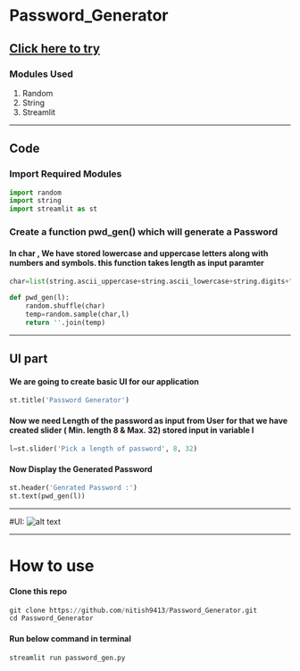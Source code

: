 # Password_Generator

## [Click here to try](https://nitish9413-password-generator-password-gen-e9dids.streamlitapp.com/)

### Modules Used
1. Random
2. String
3. Streamlit

___

## Code
### Import Required Modules 
```Python
import random
import string
import streamlit as st
```

### Create a function pwd_gen() which will generate a Password

#### In char , We have stored lowercase and uppercase letters along with numbers and symbols. this function takes length as input paramter
```Python
char=list(string.ascii_uppercase+string.ascii_lowercase+string.digits+"!@#$%^&*()")

def pwd_gen(l):
    random.shuffle(char)
    temp=random.sample(char,l)
    return ''.join(temp)
```
___

## UI part
#### We are going to create basic UI for our application

```Python
st.title('Password Generator')
```
#### Now we need Length of the password as input from User for that we have created slider ( Min. length 8 & Max. 32) stored input in variable l

```Python
l=st.slider('Pick a length of password', 8, 32)
```

#### Now Display the Generated Password

```Python
st.header('Genrated Password :')
st.text(pwd_gen(l))
```
___

#UI:
![alt text](https://github.com/nitish9413/Password_Generator/blob/main/UI.png "Application UI")
___

# How to use

#### Clone this repo

```Python
git clone https://github.com/nitish9413/Password_Generator.git
cd Password_Generator
```

#### Run below command in terminal
```Python
streamlit run password_gen.py
```

